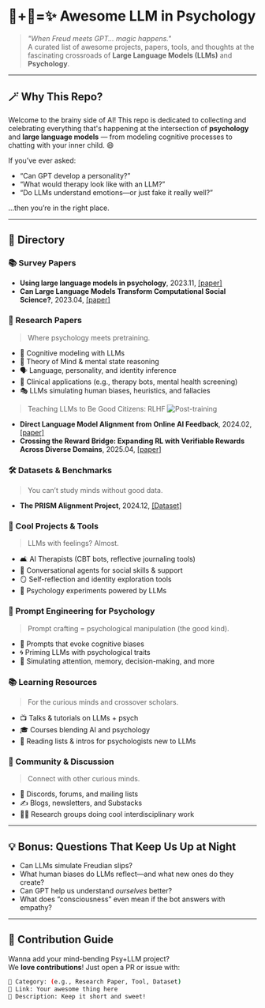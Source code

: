 # 🤖+🧠=✨ Awesome LLM in Psychology

> _"When Freud meets GPT... magic happens."_  
> A curated list of awesome projects, papers, tools, and thoughts at the fascinating crossroads of **Large Language Models (LLMs)** and **Psychology**.

---

## 🪄 Why This Repo?

Welcome to the brainy side of AI! This repo is dedicated to collecting and celebrating everything that's happening at the intersection of **psychology** and **large language models** — from modeling cognitive processes to chatting with your inner child. 😄

If you’ve ever asked:
- “Can GPT develop a personality?”
- “What would therapy look like with an LLM?”
- “Do LLMs understand emotions—or just fake it really well?”

…then you’re in the right place.

---

## 🧭 Directory

### 📚 Survey Papers
- **Using large language models in psychology**, 2023.11, [[paper]](https://static1.squarespace.com/static/53d29678e4b04e06965e9423/t/6566e06ac95b0b61f8810a99/1701240942374/2023+--+LLMs+psychology.pdf)
- **Can Large Language Models Transform Computational Social Science?**, 2023.04, [[paper]](https://arxiv.org/pdf/2305.03514)


### 🧪 Research Papers
> Where psychology meets pretraining.

- 🧬 Cognitive modeling with LLMs  
- 🧠 Theory of Mind & mental state reasoning  
- 🗣️ Language, personality, and identity inference  
- 🏥 Clinical applications (e.g., therapy bots, mental health screening)  
- 🎭 LLMs simulating human biases, heuristics, and fallacies

> Teaching LLMs to Be Good Citizens: RLHF
![Post-training](https://github.com/user-attachments/assets/766fd9c5-983e-4700-9fa2-85f8aa0909df)

- **Direct Language Model Alignment from Online AI Feedback**, 2024.02, [[paper]](https://arxiv.org/pdf/2402.04792)
- **Crossing the Reward Bridge: Expanding RL with Verifiable Rewards Across Diverse Domains**, 2025.04, [[paper]](https://arxiv.org/pdf/2503.23829)
### 🛠️ Datasets & Benchmarks
> You can’t study minds without good data.

- **The PRISM Alignment Project**, 2024.12, [[Dataset]](https://github.com/HannahKirk/prism-alignment)

### 🤖 Cool Projects & Tools
> LLMs with feelings? Almost.

- 🛋️ AI Therapists (CBT bots, reflective journaling tools)  
- 👯 Conversational agents for social skills & support  
- 🪞 Self-reflection and identity exploration tools  
- 🧪 Psychology experiments powered by LLMs

### 🎨 Prompt Engineering for Psychology
> Prompt crafting = psychological manipulation (the good kind).

- 📐 Prompts that evoke cognitive biases  
- 🌀 Priming LLMs with psychological traits  
- 🧠 Simulating attention, memory, decision-making, and more

### 📚 Learning Resources
> For the curious minds and crossover scholars.

- 📺 Talks & tutorials on LLMs + psych  
- 🎓 Courses blending AI and psychology  
- 📖 Reading lists & intros for psychologists new to LLMs

### 💬 Community & Discussion
> Connect with other curious minds.

- 🔗 Discords, forums, and mailing lists  
- ✍️ Blogs, newsletters, and Substacks  
- 🧑‍🔬 Research groups doing cool interdisciplinary work

---

## 💡 Bonus: Questions That Keep Us Up at Night

- Can LLMs simulate Freudian slips?  
- What human biases do LLMs reflect—and what new ones do they create?  
- Can GPT help us understand *ourselves* better?  
- What does “consciousness” even mean if the bot answers with empathy?

---

## 🌈 Contribution Guide

Wanna add your mind-bending Psy+LLM project?  
We **love contributions**! Just open a PR or issue with:

```bash
📁 Category: (e.g., Research Paper, Tool, Dataset)
🔗 Link: Your awesome thing here
📝 Description: Keep it short and sweet!
